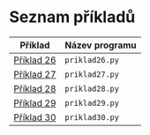 # Seznam příkladů

|Příklad | Název programu |
|---|---|
| [Příklad 26](priklad26.md) | `priklad26.py`| 
| [Příklad 27](priklad27.md) | `priklad27.py`|
| [Příklad 28](priklad28.md) | `priklad28.py`|
| [Příklad 29](priklad29.md) | `priklad29.py`|
| [Příklad 30](priklad30.md) | `priklad30.py`|
